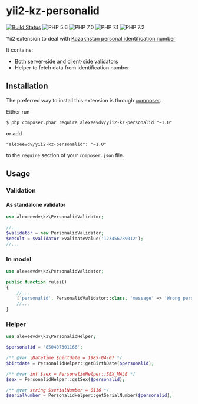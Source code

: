 yii2-kz-personalid
===========

[![Build Status](https://travis-ci.org/alexeevdv/yii2-kz-personalid.svg?branch=master)](https://travis-ci.org/alexeevdv/yii2-kz-personalid) ![PHP 5.6](https://img.shields.io/badge/PHP-5.6-green.svg) ![PHP 7.0](https://img.shields.io/badge/PHP-7.0-green.svg) ![PHP 7.1](https://img.shields.io/badge/PHP-7.1-green.svg) ![PHP 7.2](https://img.shields.io/badge/PHP-7.2-green.svg)

Yii2 extension to deal with [Kazakhstan personal identification number](https://ru.wikipedia.org/wiki/%D0%98%D0%BD%D0%B4%D0%B8%D0%B2%D0%B8%D0%B4%D1%83%D0%B0%D0%BB%D1%8C%D0%BD%D1%8B%D0%B9_%D0%B8%D0%B4%D0%B5%D0%BD%D1%82%D0%B8%D1%84%D0%B8%D0%BA%D0%B0%D1%86%D0%B8%D0%BE%D0%BD%D0%BD%D1%8B%D0%B9_%D0%BD%D0%BE%D0%BC%D0%B5%D1%80)

It contains:
 - Both server-side and client-side validators
 - Helper to fetch data from identification number

## Installation

The preferred way to install this extension is through [composer](http://getcomposer.org/download/).

Either run

```
$ php composer.phar require alexeevdv/yii2-kz-personalid "~1.0"
```

or add

```
"alexeevdv/yii2-kz-personalid": "~1.0"
```

to the ```require``` section of your `composer.json` file.

## Usage

### Validation

#### As standalone validator

```php
use alexeevdv\kz\PersonalidValidator;

//...
$validator = new PersonalidValidator;
$result = $validator->validateValue('123456789012');
//...
```

### In model

```php
use alexeevdv\kz\PersonalidValidator;

public function rules()
{
    //...
    ['personalid', PersonalidValidator::class, 'message' => 'Wrong personalid value!'],
    //...
}
```

### Helper

```php
use alexeevdv\kz\PersonalidHelper;

$personalid = '850407301166';

/** @var \DateTime $birtdate = 1985-04-07 */  
$birtdate = PersonalidHelper::getBirthDate($personalid);

/** @var int $sex = PersonalidHelper::SEX_MALE */
$sex = PersonalidHelper::getSex($personalid);

/** @var string $serialNumber = 0116 */
$serialNumber = PersonalidHelper::getSerialNumber($personalid);
```
